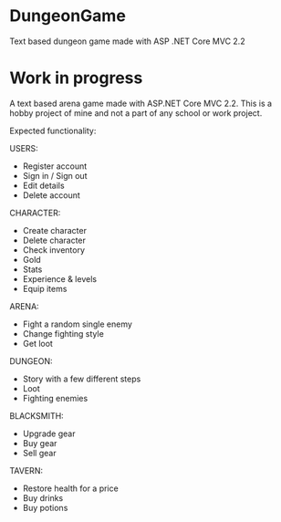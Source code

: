 # DungeonGame
Text based dungeon game made with ASP .NET Core MVC 2.2

# Work in progress
A text based arena game made with ASP.NET Core MVC 2.2.
This is a hobby project of mine and not a part of any school or work project.

Expected functionality:

USERS:
- Register account
- Sign in / Sign out
- Edit details
- Delete account

CHARACTER:
- Create character
- Delete character
- Check inventory
- Gold
- Stats
- Experience & levels
- Equip items

ARENA:
- Fight a random single enemy
- Change fighting style
- Get loot

DUNGEON:
- Story with a few different steps
- Loot
- Fighting enemies

BLACKSMITH:
- Upgrade gear
- Buy gear
- Sell gear

TAVERN:
- Restore health for a price
- Buy drinks
- Buy potions
